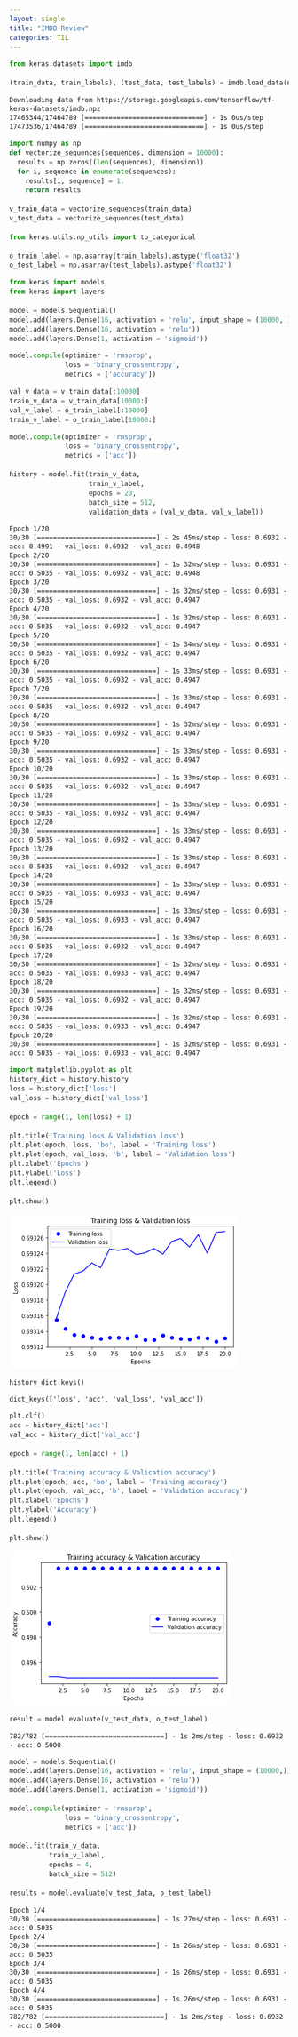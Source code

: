 ```yaml
---
layout: single
title: "IMDB Review"
categories: TIL
---
```

```python
from keras.datasets import imdb

(train_data, train_labels), (test_data, test_labels) = imdb.load_data(num_words = 10000)
```

    Downloading data from https://storage.googleapis.com/tensorflow/tf-keras-datasets/imdb.npz
    17465344/17464789 [==============================] - 1s 0us/step
    17473536/17464789 [==============================] - 1s 0us/step
    


```python
import numpy as np
def vectorize_sequences(sequences, dimension = 10000):
  results = np.zeros((len(sequences), dimension))
  for i, sequence in enumerate(sequences):
    results[i, sequence] = 1.
    return results

v_train_data = vectorize_sequences(train_data)
v_test_data = vectorize_sequences(test_data)

from keras.utils.np_utils import to_categorical

o_train_label = np.asarray(train_labels).astype('float32')
o_test_label = np.asarray(test_labels).astype('float32')
```


```python
from keras import models
from keras import layers

model = models.Sequential()
model.add(layers.Dense(16, activation = 'relu', input_shape = (10000, )))
model.add(layers.Dense(16, activation = 'relu'))
model.add(layers.Dense(1, activation = 'sigmoid'))
```


```python
model.compile(optimizer = 'rmsprop',
              loss = 'binary_crossentropy',
              metrics = ['accuracy'])
```


```python
val_v_data = v_train_data[:10000]
train_v_data = v_train_data[10000:]
val_v_label = o_train_label[:10000]
train_v_label = o_train_label[10000:]
```


```python
model.compile(optimizer = 'rmsprop',
              loss = 'binary_crossentropy',
              metrics = ['acc'])

history = model.fit(train_v_data,
                    train_v_label,
                    epochs = 20,
                    batch_size = 512,
                    validation_data = (val_v_data, val_v_label))
```

    Epoch 1/20
    30/30 [==============================] - 2s 45ms/step - loss: 0.6932 - acc: 0.4991 - val_loss: 0.6932 - val_acc: 0.4948
    Epoch 2/20
    30/30 [==============================] - 1s 32ms/step - loss: 0.6931 - acc: 0.5035 - val_loss: 0.6932 - val_acc: 0.4948
    Epoch 3/20
    30/30 [==============================] - 1s 32ms/step - loss: 0.6931 - acc: 0.5035 - val_loss: 0.6932 - val_acc: 0.4947
    Epoch 4/20
    30/30 [==============================] - 1s 32ms/step - loss: 0.6931 - acc: 0.5035 - val_loss: 0.6932 - val_acc: 0.4947
    Epoch 5/20
    30/30 [==============================] - 1s 34ms/step - loss: 0.6931 - acc: 0.5035 - val_loss: 0.6932 - val_acc: 0.4947
    Epoch 6/20
    30/30 [==============================] - 1s 33ms/step - loss: 0.6931 - acc: 0.5035 - val_loss: 0.6932 - val_acc: 0.4947
    Epoch 7/20
    30/30 [==============================] - 1s 33ms/step - loss: 0.6931 - acc: 0.5035 - val_loss: 0.6932 - val_acc: 0.4947
    Epoch 8/20
    30/30 [==============================] - 1s 32ms/step - loss: 0.6931 - acc: 0.5035 - val_loss: 0.6932 - val_acc: 0.4947
    Epoch 9/20
    30/30 [==============================] - 1s 33ms/step - loss: 0.6931 - acc: 0.5035 - val_loss: 0.6932 - val_acc: 0.4947
    Epoch 10/20
    30/30 [==============================] - 1s 33ms/step - loss: 0.6931 - acc: 0.5035 - val_loss: 0.6932 - val_acc: 0.4947
    Epoch 11/20
    30/30 [==============================] - 1s 33ms/step - loss: 0.6931 - acc: 0.5035 - val_loss: 0.6932 - val_acc: 0.4947
    Epoch 12/20
    30/30 [==============================] - 1s 33ms/step - loss: 0.6931 - acc: 0.5035 - val_loss: 0.6932 - val_acc: 0.4947
    Epoch 13/20
    30/30 [==============================] - 1s 33ms/step - loss: 0.6931 - acc: 0.5035 - val_loss: 0.6932 - val_acc: 0.4947
    Epoch 14/20
    30/30 [==============================] - 1s 33ms/step - loss: 0.6931 - acc: 0.5035 - val_loss: 0.6933 - val_acc: 0.4947
    Epoch 15/20
    30/30 [==============================] - 1s 33ms/step - loss: 0.6931 - acc: 0.5035 - val_loss: 0.6933 - val_acc: 0.4947
    Epoch 16/20
    30/30 [==============================] - 1s 33ms/step - loss: 0.6931 - acc: 0.5035 - val_loss: 0.6932 - val_acc: 0.4947
    Epoch 17/20
    30/30 [==============================] - 1s 32ms/step - loss: 0.6931 - acc: 0.5035 - val_loss: 0.6933 - val_acc: 0.4947
    Epoch 18/20
    30/30 [==============================] - 1s 32ms/step - loss: 0.6931 - acc: 0.5035 - val_loss: 0.6932 - val_acc: 0.4947
    Epoch 19/20
    30/30 [==============================] - 1s 32ms/step - loss: 0.6931 - acc: 0.5035 - val_loss: 0.6933 - val_acc: 0.4947
    Epoch 20/20
    30/30 [==============================] - 1s 32ms/step - loss: 0.6931 - acc: 0.5035 - val_loss: 0.6933 - val_acc: 0.4947
    


```python
import matplotlib.pyplot as plt
history_dict = history.history
loss = history_dict['loss']
val_loss = history_dict['val_loss']

epoch = range(1, len(loss) + 1)

plt.title('Training loss & Validation loss')
plt.plot(epoch, loss, 'bo', label = 'Training loss')
plt.plot(epoch, val_loss, 'b', label = 'Validation loss')
plt.xlabel('Epochs')
plt.ylabel('Loss')
plt.legend()

plt.show()
```


    
![png](../../images/IMDBreview_files/IMDBreview_6_0.png)
    



```python
history_dict.keys()
```




    dict_keys(['loss', 'acc', 'val_loss', 'val_acc'])




```python
plt.clf()
acc = history_dict['acc']
val_acc = history_dict['val_acc']

epoch = range(1, len(acc) + 1)

plt.title('Training accuracy & Valication accuracy')
plt.plot(epoch, acc, 'bo', label = 'Training accuracy')
plt.plot(epoch, val_acc, 'b', label = 'Validation accuracy')
plt.xlabel('Epochs')
plt.ylabel('Accuracy')
plt.legend()

plt.show()
```


    
![png](../../images/IMDBreview_files/IMDBreview_8_0.png)
    



```python
result = model.evaluate(v_test_data, o_test_label)
```

    782/782 [==============================] - 1s 2ms/step - loss: 0.6932 - acc: 0.5000
    


```python
model = models.Sequential()
model.add(layers.Dense(16, activation = 'relu', input_shape = (10000,)))
model.add(layers.Dense(16, activation = 'relu'))
model.add(layers.Dense(1, activation = 'sigmoid'))

model.compile(optimizer = 'rmsprop',
              loss = 'binary_crossentropy',
              metrics = ['acc'])

model.fit(train_v_data,
          train_v_label,
          epochs = 4,
          batch_size = 512)

results = model.evaluate(v_test_data, o_test_label)
```

    Epoch 1/4
    30/30 [==============================] - 1s 27ms/step - loss: 0.6931 - acc: 0.5035
    Epoch 2/4
    30/30 [==============================] - 1s 26ms/step - loss: 0.6931 - acc: 0.5035
    Epoch 3/4
    30/30 [==============================] - 1s 26ms/step - loss: 0.6931 - acc: 0.5035
    Epoch 4/4
    30/30 [==============================] - 1s 26ms/step - loss: 0.6931 - acc: 0.5035
    782/782 [==============================] - 1s 2ms/step - loss: 0.6932 - acc: 0.5000
    


```python

```
